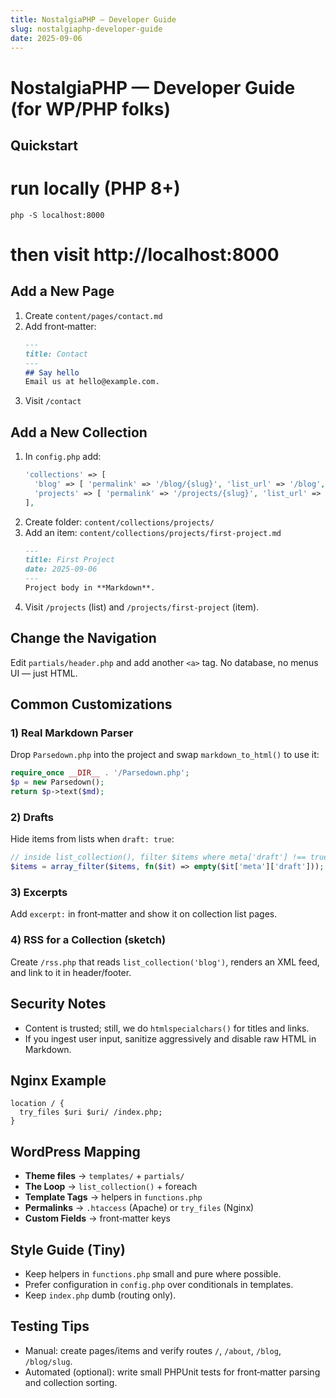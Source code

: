 ```yaml
---
title: NostalgiaPHP — Developer Guide
slug: nostalgiaphp-developer-guide
date: 2025-09-06
---
```


# NostalgiaPHP — Developer Guide (for WP/PHP folks)

## Quickstart
# run locally (PHP 8+)
`php -S localhost:8000`
# then visit http://localhost:8000

## Add a New Page
1. Create `content/pages/contact.md`
2. Add front‑matter:
   ```md
   ---
   title: Contact
   ---
   ## Say hello
   Email us at hello@example.com.
   ```
3. Visit `/contact`

## Add a New Collection
1. In `config.php` add:
   ```php
   'collections' => [
     'blog' => [ 'permalink' => '/blog/{slug}', 'list_url' => '/blog', 'sort' => ['date','desc'] ],
     'projects' => [ 'permalink' => '/projects/{slug}', 'list_url' => '/projects', 'sort' => ['date','desc'] ],
   ],
   ```
2. Create folder: `content/collections/projects/`
3. Add an item: `content/collections/projects/first-project.md`
   ```md
   ---
   title: First Project
   date: 2025-09-06
   ---
   Project body in **Markdown**.
   ```
4. Visit `/projects` (list) and `/projects/first-project` (item).

## Change the Navigation
Edit `partials/header.php` and add another `<a>` tag. No database, no menus UI — just HTML.

## Common Customizations
### 1) Real Markdown Parser
Drop `Parsedown.php` into the project and swap `markdown_to_html()` to use it:
```php
require_once __DIR__ . '/Parsedown.php';
$p = new Parsedown();
return $p->text($md);
```

### 2) Drafts
Hide items from lists when `draft: true`:
```php
// inside list_collection(), filter $items where meta['draft'] !== true
$items = array_filter($items, fn($it) => empty($it['meta']['draft']));
```

### 3) Excerpts
Add `excerpt:` in front‑matter and show it on collection list pages.

### 4) RSS for a Collection (sketch)
Create `/rss.php` that reads `list_collection('blog')`, renders an XML feed, and link to it in header/footer.

## Security Notes
- Content is trusted; still, we do `htmlspecialchars()` for titles and links.
- If you ingest user input, sanitize aggressively and disable raw HTML in Markdown.

## Nginx Example
```
location / {
  try_files $uri $uri/ /index.php;
}
```

## WordPress Mapping
- **Theme files** → `templates/` + `partials/`
- **The Loop** → `list_collection()` + foreach
- **Template Tags** → helpers in `functions.php`
- **Permalinks** → `.htaccess` (Apache) or `try_files` (Nginx)
- **Custom Fields** → front‑matter keys

## Style Guide (Tiny)
- Keep helpers in `functions.php` small and pure where possible.
- Prefer configuration in `config.php` over conditionals in templates.
- Keep `index.php` dumb (routing only).

## Testing Tips
- Manual: create pages/items and verify routes `/`, `/about`, `/blog`, `/blog/slug`.
- Automated (optional): write small PHPUnit tests for front‑matter parsing and collection sorting.
